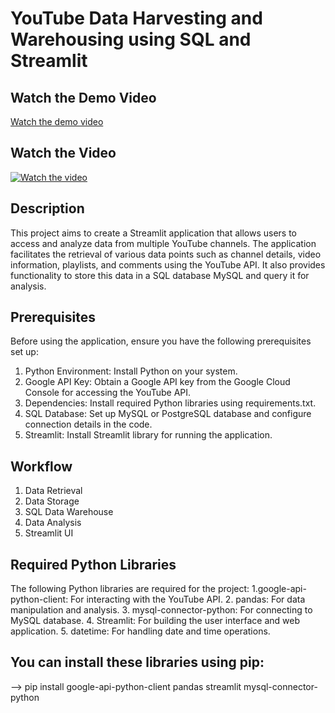 # YouTube Data Harvesting and Warehousing using SQL and Streamlit

## Watch the Demo Video
[Watch the demo video](https://github.com/SETHU0010/YouTube_Data_Harvesting_and_Warehousing_using_SQL_and_Streamlit/issues/1#issue-2332677550)

## Watch the Video

[![Watch the video](https://img.youtube.com/vi/fkGI3VC5peg/0.jpg)](https://youtu.be/fkGI3VC5peg?si=bcYfDjLz6NouZMfB)

## Description

This project aims to create a Streamlit application that allows users to access and analyze data from multiple YouTube channels. The application facilitates the retrieval of various data points such as channel details, video information, playlists, and comments using the YouTube API. It also provides functionality to store this data in a SQL database MySQL and query it for analysis.



## Prerequisites
Before using the application, ensure you have the following prerequisites set up:
1. Python Environment: Install Python on your system.
2. Google API Key: Obtain a Google API key from the Google Cloud Console for accessing the YouTube API.
3. Dependencies: Install required Python libraries using requirements.txt.
4. SQL Database: Set up MySQL or PostgreSQL database and configure connection details in the code.
5. Streamlit: Install Streamlit library for running the application.
## Workflow

1. Data Retrieval
2. Data Storage
3. SQL Data Warehouse
4. Data Analysis
5. Streamlit UI

## Required Python Libraries
The following Python libraries are required for the project:
1.google-api-python-client: For interacting with the YouTube API. 
2. pandas: For data manipulation and analysis.
3. mysql-connector-python: For connecting to MySQL database.
4. Streamlit: For building the user interface and web application.
5. datetime: For handling date and time operations.

## You can install these libraries using pip:
--> pip install google-api-python-client pandas streamlit mysql-connector-python
